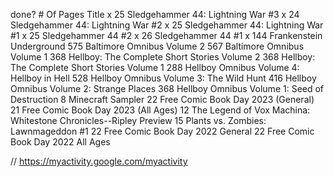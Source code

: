 done? # Of Pages Title
x 25 Sledgehammer 44: Lightning War #3
x 24 Sledgehammer 44: Lightning War #2
x 25 Sledgehammer 44: Lightning War #1
x 25 Sledgehammer 44 #2
x 26 Sledgehammer 44 #1
x 144 Frankenstein Underground
575 Baltimore Omnibus Volume 2
567 Baltimore Omnibus Volume 1
368 Hellboy: The Complete Short Stories Volume 2
368 Hellboy: The Complete Short Stories Volume 1
288 Hellboy Omnibus Volume 4: Hellboy in Hell
528 Hellboy Omnibus Volume 3: The Wild Hunt
416 Hellboy Omnibus Volume 2: Strange Places
368 Hellboy Omnibus Volume 1: Seed of Destruction
8 Minecraft Sampler
22 Free Comic Book Day 2023 (General)
21 Free Comic Book Day 2023 (All Ages)
12 The Legend of Vox Machina: Whitestone Chronicles--Ripley Preview
15 Plants vs. Zombies: Lawnmageddon #1
22 Free Comic Book Day 2022 General
22 Free Comic Book Day 2022 All Ages

// https://myactivity.google.com/myactivity
